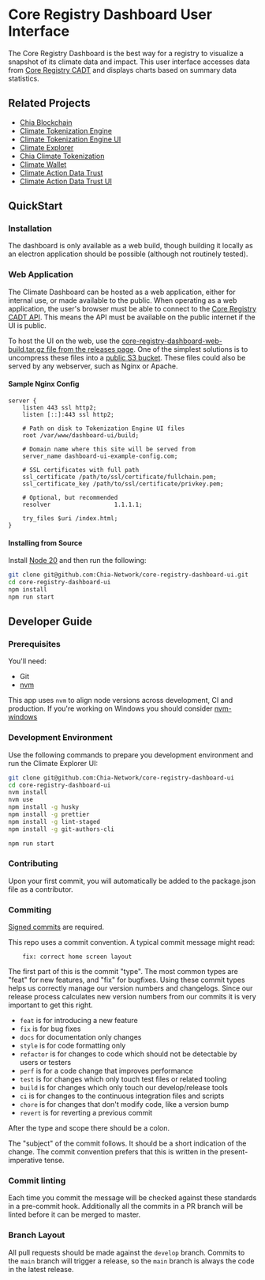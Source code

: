 # Core Registry Dashboard User Interface

The Core Registry Dashboard is the best way for a registry to visualize a snapshot of its climate data and impact.
This user interface accesses data from [Core Registry CADT](https://github.com/Chia-Network/Core-Registry-CADT/)
and displays charts based on summary data statistics.

## Related Projects

* [Chia Blockchain](https://github.com/Chia-Network/chia-blockchain)
* [Climate Tokenization Engine](https://github.com/Chia-Network/Climate-Tokenization-Engine)
* [Climate Tokenization Engine UI](https://github.com/Chia-Network/Climate-Tokenization-Engine-UI)
* [Climate Explorer](https://github.com/Chia-Network/climate-token-driver)
* [Chia Climate Tokenization](https://github.com/Chia-Network/climate-token-driver)
* [Climate Wallet](https://github.com/Chia-Network/Climate-Wallet)
* [Climate Action Data Trust](https://github.com/Chia-Network/cadt)
* [Climate Action Data Trust UI](https://github.com/Chia-Network/cadt-ui)

## QuickStart

### Installation

The dashboard is only available as a web build, though building it locally as an electron application should be possible (although not routinely tested).

### Web Application

The Climate Dashboard can be hosted as a web application, either for internal use, or made available to the public.  When operating as a web application, the user's browser must be able to connect to the [Core Registry CADT API](https://github.com/Chia-Network/Core-Registry-CADT).  This means the API must be available on the public internet if the UI is public. 

To host the UI on the web, use the [core-registry-dashboard-web-build.tar.gz file from the releases page](https://github.com/Chia-Network/core-registry-dashboard-ui/releases). One of the simplest solutions is to uncompress these files into a [public S3 bucket](https://docs.aws.amazon.com/AmazonS3/latest/userguide/WebsiteAccessPermissionsReqd.html). These files could also be served by any webserver, such as Nginx or Apache.  

#### Sample Nginx Config

```
server {
    listen 443 ssl http2;
    listen [::]:443 ssl http2;

    # Path on disk to Tokenization Engine UI files
    root /var/www/dashboard-ui/build;

    # Domain name where this site will be served from
    server_name dashboard-ui-example-config.com;

    # SSL certificates with full path
    ssl_certificate /path/to/ssl/certificate/fullchain.pem;
    ssl_certificate_key /path/to/ssl/certificate/privkey.pem;

    # Optional, but recommended
    resolver                  1.1.1.1;

    try_files $uri /index.html;
}

```

#### Installing from Source

Install [Node 20](https://nodejs.org/en/download/releases) and then run the following:

```sh
git clone git@github.com:Chia-Network/core-registry-dashboard-ui.git
cd core-registry-dashboard-ui
npm install
npm run start
```

## Developer Guide

### Prerequisites

You'll need:

- Git
- [nvm](https://github.com/nvm-sh/nvm)

This app uses `nvm` to align node versions across development, CI and production. If you're working on Windows you
should consider [nvm-windows](https://github.com/coreybutler/nvm-windows)

### Development Environment

Use the following commands to prepare you development environment and run the Climate Explorer UI:

```sh
git clone git@github.com:Chia-Network/core-registry-dashboard-ui
cd core-registry-dashboard-ui
nvm install
nvm use
npm install -g husky
npm install -g prettier
npm install -g lint-staged
npm install -g git-authors-cli

npm run start
```

### Contributing

Upon your first commit, you will automatically be added to the package.json file as a contributor.

### Commiting

[Signed commits](https://docs.github.com/en/authentication/managing-commit-signature-verification/signing-commits) are
required.

This repo uses a commit convention. A typical commit message might read:

```
    fix: correct home screen layout
```

The first part of this is the commit "type". The most common types are "feat" for new features, and "fix" for bugfixes.
Using these commit types helps us correctly manage our version numbers and changelogs. Since our release process
calculates new version numbers from our commits it is very important to get this right.

- `feat` is for introducing a new feature
- `fix` is for bug fixes
- `docs` for documentation only changes
- `style` is for code formatting only
- `refactor` is for changes to code which should not be detectable by users or testers
- `perf` is for a code change that improves performance
- `test` is for changes which only touch test files or related tooling
- `build` is for changes which only touch our develop/release tools
- `ci` is for changes to the continuous integration files and scripts
- `chore` is for changes that don't modify code, like a version bump
- `revert` is for reverting a previous commit

After the type and scope there should be a colon.

The "subject" of the commit follows. It should be a short indication of the change. The commit convention prefers that
this is written in the present-imperative tense.

### Commit linting

Each time you commit the message will be checked against these standards in a pre-commit hook. Additionally all the
commits in a PR branch will be linted before it can be merged to master.

### Branch Layout

All pull requests should be made against the `develop` branch. Commits to the `main` branch will trigger a release, so
the `main` branch is always the code in the latest release.
